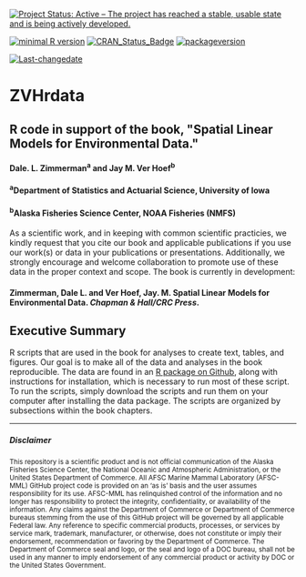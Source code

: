 [![Project Status: Active – The project has reached a stable, usable state and is being actively developed.](http://www.repostatus.org/badges/latest/active.svg)](http://www.repostatus.org/#active)

[![minimal R version](https://img.shields.io/badge/R%3E%3D-3.6.3-6666ff.svg)](https://cran.r-project.org/) [![CRAN\_Status\_Badge](http://www.r-pkg.org/badges/version/kotzeb0912)](https://cran.r-project.org/package=kotzeb0912) [![packageversion](https://img.shields.io/badge/Package%20version-1.0.0-orange.svg?style=flat-square)](commits/master)

[![Last-changedate](https://img.shields.io/badge/last%20change-2020--7--13-yellowgreen.svg)](/commits/master)

# ZVHrdata 
## R code in support of the book, "Spatial Linear Models for Environmental Data." 

#### Dale. L. Zimmerman<sup>a</sup> and Jay M. Ver Hoef<sup>b</sup> 

#### <sup>a</sup>Department of Statistics and Actuarial Science, University of Iowa
#### <sup>b</sup>Alaska Fisheries Science Center, NOAA Fisheries (NMFS) 

As a scientific work, and in keeping with common scientific practicies, we kindly request that you cite our book and applicable publications if you use our work(s) or data in your publications or presentations. Additionally, we strongly encourage and welcome collaboration to promote use of these data in the proper context and scope.  The book is currently in development:

#### Zimmerman, Dale L. and Ver Hoef, Jay. M. Spatial Linear Models for Environmental Data.  *Chapman & Hall/CRC Press*.


Executive Summary
-----------------

R scripts that are used in the book for analyses to create text, tables, and figures.  Our goal is to make all of the data and analyses in the book reproducible.  The data are found in an [R package on Github](https://github.com/jayverhoef/ZVHdata), along with instructions for installation, which is necessary to run most of these script.  To run the scripts, simply download the scripts and run them on your computer after installing the data package.  The scripts are organized by subsections within the book chapters. 

-------------
##### Disclaimer

<sub>This repository is a scientific product and is not official communication of the Alaska Fisheries Science Center, the National Oceanic and Atmospheric Administration, or the United States Department of Commerce. All AFSC Marine Mammal Laboratory (AFSC-MML) GitHub project code is provided on an ‘as is’ basis and the user assumes responsibility for its use. AFSC-MML has relinquished control of the information and no longer has responsibility to protect the integrity, confidentiality, or availability of the information. Any claims against the Department of Commerce or Department of Commerce bureaus stemming from the use of this GitHub project will be governed by all applicable Federal law. Any reference to specific commercial products, processes, or services by service mark, trademark, manufacturer, or otherwise, does not constitute or imply their endorsement, recommendation or favoring by the Department of Commerce. The Department of Commerce seal and logo, or the seal and logo of a DOC bureau, shall not be used in any manner to imply endorsement of any commercial product or activity by DOC or the United States Government.</sub>
